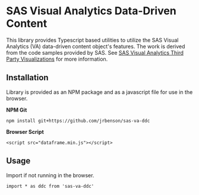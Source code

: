 # SAS Visual Analytics Data-Driven Content

This library provides Typescript based utilities to utilize the SAS Visual Analytics (VA) data-driven content object's features. The work is derived from the code samples provided by SAS. See [SAS Visual Analytics Third Party Visualizations](https://sassoftware.github.io/sas-visualanalytics-thirdpartyvisualizations/) for more information.

## Installation
Library is provided as an NPM package and as a javascript file for use in the browser.

**NPM Git**

    npm install git+https://github.com/jrbenson/sas-va-ddc

**Browser Script**

    <script src="dataframe.min.js"></script>

## Usage

Import if not running in the browser.

    import * as ddc from 'sas-va-ddc'